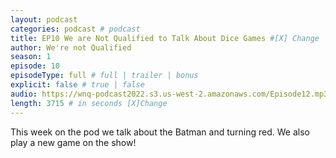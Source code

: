```yaml
---
layout: podcast
categories: podcast # podcast
title: EP10 We are Not Qualified to Talk About Dice Games #[X] Change
author: We're not Qualified 
season: 1
episode: 10
episodeType: full # full | trailer | bonus
explicit: false # true | false
audio: https://wnq-podcast2022.s3.us-west-2.amazonaws.com/Episode12.mp3
length: 3715 # in seconds [X]Change
---
```

This week on the pod we talk about the Batman and turning red. We also play a new game on the show!